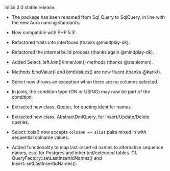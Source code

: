 Initial 2.0 stable release.

- The package has been renamed from Sql_Query to SqlQuery, in line with the new Aura naming standards.

- Now compatible with PHP 5.3!

- Refactored traits into interfaces (thanks @mindplay-dk).

- Refactored the internal build process (thanks again @mindplay-dk).

- Added Select::leftJoin()/innerJoin() methods (thanks @stanlemon).

- Methods bindValue() and bindValues() are now fluent (thanks @karikt).

- Select now throws an exception when there are no columns selected.

- In joins, the condition type (ON or USING) may now be part of the condition.

- Extracted new class, Quoter, for quoting identifer names.

- Extracted new class, AbstractDmlQuery, for Insert/Update/Delete queries.

- Select::cols() now accepts `colname => alias` pairs mixed in with sequential colname values.

- Added functionality to map last-insert-id names to alternative sequence names, esp. for Postgres and inherited/extended tables. Cf. QueryFactory::setLastInsertIdNames() and Insert::setLastInsertIdNames().
